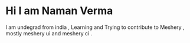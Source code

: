 # Hi I am Naman Verma 

I am undegrad from india , Learning and Trying to contribute to Meshery , mostly meshery ui and meshery ci . 

